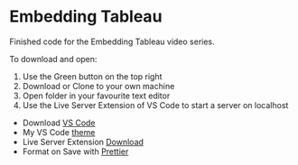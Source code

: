 # Embedding Tableau

Finished code for the Embedding Tableau video series.

To download and open:

1. Use the Green button on the top right
2. Download or Clone to your own machine
3. Open folder in your favourite text editor
4. Use the Live Server Extension of VS Code to start a server on localhost

- Download [VS Code](https://code.visualstudio.com/)
- My VS Code [theme](https://marketplace.visualstudio.com/items?itemName=Equinusocio.vsc-material-theme)
- Live Server Extension [Download](https://marketplace.visualstudio.com/items?itemName=ritwickdey.LiveServer)
- Format on Save with [Prettier](https://marketplace.visualstudio.com/items?itemName=esbenp.prettier-vscode)
